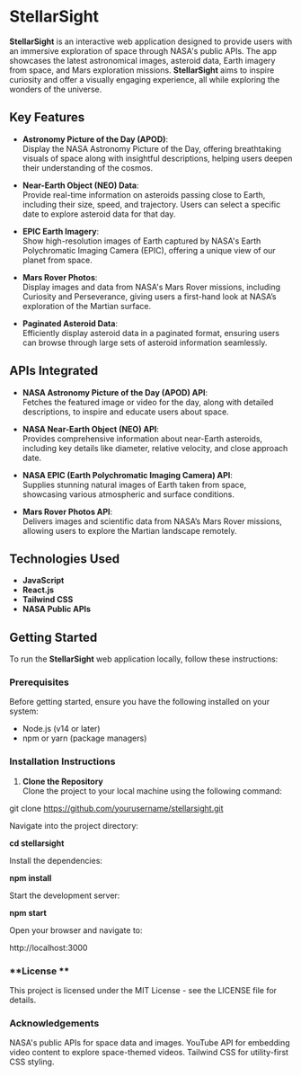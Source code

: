 # **StellarSight** 

**StellarSight** is an interactive web application designed to provide users with an immersive exploration of space through NASA's public APIs. The app showcases the latest astronomical images, asteroid data, Earth imagery from space, and Mars exploration missions. 
**StellarSight** aims to inspire curiosity and offer a visually engaging experience, all while exploring the wonders of the universe.

## **Key Features** 

- **Astronomy Picture of the Day (APOD)**:  
  Display the NASA Astronomy Picture of the Day, offering breathtaking visuals of space along with insightful descriptions, helping users deepen their understanding of the cosmos.

- **Near-Earth Object (NEO) Data**:  
  Provide real-time information on asteroids passing close to Earth, including their size, speed, and trajectory. Users can select a specific date to explore asteroid data for that day.

- **EPIC Earth Imagery**:  
  Show high-resolution images of Earth captured by NASA's Earth Polychromatic Imaging Camera (EPIC), offering a unique view of our planet from space.

- **Mars Rover Photos**:  
  Display images and data from NASA's Mars Rover missions, including Curiosity and Perseverance, giving users a first-hand look at NASA’s exploration of the Martian surface.

- **Paginated Asteroid Data**:  
  Efficiently display asteroid data in a paginated format, ensuring users can browse through large sets of asteroid information seamlessly.

## **APIs Integrated** 

- **NASA Astronomy Picture of the Day (APOD) API**:  
  Fetches the featured image or video for the day, along with detailed descriptions, to inspire and educate users about space.

- **NASA Near-Earth Object (NEO) API**:  
  Provides comprehensive information about near-Earth asteroids, including key details like diameter, relative velocity, and close approach date.

- **NASA EPIC (Earth Polychromatic Imaging Camera) API**:  
  Supplies stunning natural images of Earth taken from space, showcasing various atmospheric and surface conditions.

- **Mars Rover Photos API**:  
  Delivers images and scientific data from NASA’s Mars Rover missions, allowing users to explore the Martian landscape remotely.

## **Technologies Used** 

- **JavaScript**
- **React.js**
- **Tailwind CSS**
- **NASA Public APIs**

## **Getting Started** 

To run the **StellarSight** web application locally, follow these instructions:

### **Prerequisites** 

Before getting started, ensure you have the following installed on your system:

- Node.js (v14 or later)
- npm or yarn (package managers)

### **Installation Instructions** 

1. **Clone the Repository**  
   Clone the project to your local machine using the following command:

git clone https://github.com/yourusername/stellarsight.git

Navigate into the project directory:

**cd stellarsight**

Install the dependencies:

**npm install**

Start the development server:

**npm start**

Open your browser and navigate to:

http://localhost:3000

### **License **
This project is licensed under the MIT License - see the LICENSE file for details.

### **Acknowledgements**
NASA's public APIs for space data and images.
YouTube API for embedding video content to explore space-themed videos.
Tailwind CSS for utility-first CSS styling.

